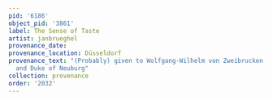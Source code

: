 ```yaml
---
pid: '6186'
object_pid: '3861'
label: The Sense of Taste
artist: janbrueghel
provenance_date:
provenance_location: Düsseldorf
provenance_text: "(Probably) given to Wolfgang-Wilhelm von Zweibrucken, Count Palatine
  and Duke of Neuburg"
collection: provenance
order: '2032'
---
```

